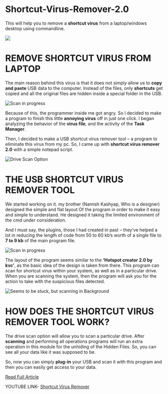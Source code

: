 # Shortcut-Virus-Remover-2.0
This will help you to remove a **shortcut virus** from a laptop/windows desktop using commandline.

![](https://i0.wp.com/www.thebateam.org/wp-content/uploads/2020/02/Shortcut-Virus-Remover-2.0.gif?fit=600%2C375&ssl=1)

# REMOVE SHORTCUT VIRUS FROM LAPTOP
The main reason behind this virus is that it does not simply allow us to **copy and paste** USB data to the computer. Instead of the files, only **shortcuts** get copied and all the original files are hidden inside a special folder in the USB.

![Scan in progress](https://i1.wp.com/www.thebateam.org/wp-content/uploads/2018/12/1-1.png?w=660&ssl=1)

Because of this, the programmer inside me got angry. So I decided to make a program to finish this little **annoying virus** off in just one click. I began analyzing the behavior of the **virus file**, and the activity of the **Task Manager**.

Then, I decided to make a USB shortcut virus remover tool – a program to eliminate this virus from my pc. So, I came up with **shortcut virus remover 2.0** with a simple notepad script.

![Drive Scan Option](https://i0.wp.com/www.thebateam.org/wp-content/uploads/2018/12/1-3.png?w=660&ssl=1)

# THE USB SHORTCUT VIRUS REMOVER TOOL
We started working on it. my brother (Namish Kashyap, Who is a designer) designed the simple and flat layout Of the program in order to make it easy and simple to understand. He designed it taking the limited environment of the cmd under consideration.

And I must say, the plugins, those I had created in past – they’ve helped a lot in reducing the length of code from 50 to 60 kb’s worth of a single file to **7 to 9 kb** of the main program file.

![Scan in progress](https://i1.wp.com/www.thebateam.org/wp-content/uploads/2018/12/1-4.png?w=660&ssl=1)

The layout of the program seems similar to the **‘Hotspot creator 2.0 by kvc’**, as the basic idea of the design is taken from there. This program can scan for shortcut virus within your system, as well as in a particular drive. When you are scanning the system, then the program will ask you for the action to take with the suspicious files detected.

![Seems to be stuck, but scanning in Background](https://i2.wp.com/www.thebateam.org/wp-content/uploads/2018/12/1-5.png?w=660&ssl=1)

# HOW DOES THE SHORTCUT VIRUS REMOVER TOOL WORK?
The drive scan option will allow you to scan a particular drive. After **scanning** and performing all operations programs will run an extra operation in this module for the unhiding of the Hidden Files. So, you can see all your data like it was supposed to be.

So, now you can simply **plug-in** your USB and scan it with this program and then you can easily get access to your data.

[Read Full Article](https://www.thebateam.org/2020/02/shortcut-virus-remover-2-0/)

YOUTUBE LINK- [Shortcut Virus Remover](https://www.youtube.com/watch?v=B8ta9KMswRA)
